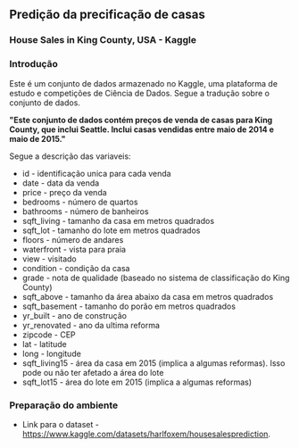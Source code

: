 ## Predição da precificação de casas 
### House Sales in King County, USA - Kaggle

### Introdução

Este é um conjunto de dados armazenado no Kaggle, uma plataforma de estudo e competições de Ciência de Dados. Segue a tradução sobre o conjunto de dados.

**"Este conjunto de dados contém preços de venda de casas para King County, que inclui Seattle. Inclui casas vendidas entre maio de 2014 e maio de 2015."**

Segue a descrição das variaveis:

- id - identificação unica para cada venda
- date - data da venda
- price - preço da venda
- bedrooms - número de quartos
- bathrooms - número de banheiros
- sqft_living - tamanho da casa em metros quadrados
- sqft_lot - tamanho do lote em metros quadrados
- floors - número de andares
- waterfront - vista para praia
- view - visitado
- condition - condição da casa
- grade - nota de qualidade (baseado no sistema de classificação do King County)
- sqft_above - tamanho da área abaixo da casa em metros quadrados
- sqft_basement - tamanho do porão em metros quadrados
- yr_built - ano de construção
- yr_renovated - ano da ultima reforma
- zipcode - CEP
- lat - latitude
- long - longitude
- sqft_living15 - área da casa em 2015 (implica a algumas reformas). Isso pode ou não ter afetado a área do lote
- sqft_lot15 - área do lote em 2015 (implica a algumas reformas)

### Preparação do ambiente

- Link para o dataset - https://www.kaggle.com/datasets/harlfoxem/housesalesprediction.